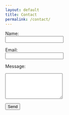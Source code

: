 ```yaml
---
layout: default
title: Contact
permalink: /contact/
---
```


<form action="https://formspree.io/f/mvgkvrkk" method="POST" class="form-styled">
  <label for="name">Name:</label><br>
  <input type="text" name="name" required class="form-control"><br>

  <label for="email">Email:</label><br>
  <input type="email" name="_replyto" required class="form-control"><br>

  <label for="message">Message:</label><br>
  <textarea name="message" rows="5" required class="form-control"></textarea><br>

  <button type="submit" class="btn">Send</button>
</form>

